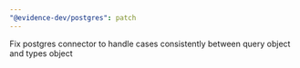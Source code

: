 ```yaml
---
"@evidence-dev/postgres": patch
---
```


Fix postgres connector to handle cases consistently between query object and types object
